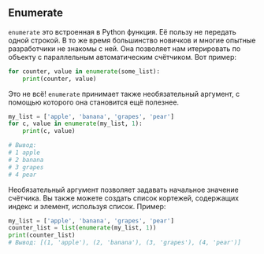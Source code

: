 ## Enumerate

`enumerate` это встроенная в Python функция. Её пользу не передать одной строкой.
В то же время большинство новичков и многие опытные разработчики не знакомы с
ней. Она позволяет нам итерировать по объекту с параллельным автоматическим
счётчиком. Вот пример:

```python
for counter, value in enumerate(some_list):
    print(counter, value)
```

Это не всё! `enumerate` принимает также необязательный аргумент, с помощью
которого она становится ещё полезнее.

```python
my_list = ['apple', 'banana', 'grapes', 'pear']
for c, value in enumerate(my_list, 1):
    print(c, value)

# Вывод:
# 1 apple
# 2 banana
# 3 grapes
# 4 pear
```

Необязательный аргумент позволяет задавать начальное значение счётчика. Вы
также можете создать список кортежей, содержащих индекс и элемент, используя
список. Пример:

```python
my_list = ['apple', 'banana', 'grapes', 'pear']
counter_list = list(enumerate(my_list, 1))
print(counter_list)
# Вывод: [(1, 'apple'), (2, 'banana'), (3, 'grapes'), (4, 'pear')]
```
